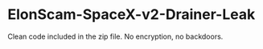 # ElonScam-SpaceX-v2-Drainer-Leak

Clean code included in the zip file. 
No encryption, no backdoors.
